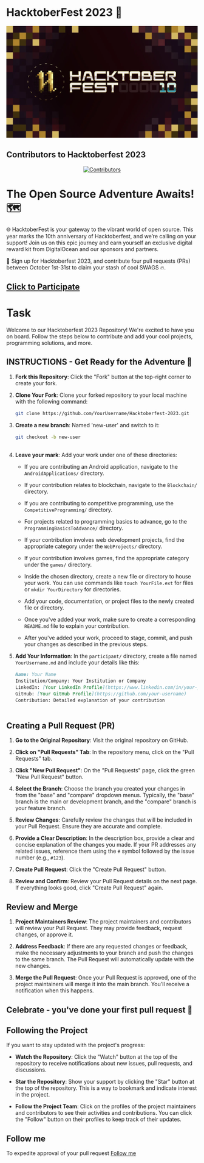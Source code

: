 # HacktoberFest 2023 🎉

![HacktoberFest 2023](logo.png)

## Contributors to Hacktoberfest 2023

<div align="center">
  <a href="https://github.com/Narennnnn/Hacktoberfest-2023/graphs/contributors">
    <img src="https://contrib.rocks/image?repo=Narennnnn/Hacktoberfest-2023" alt="Contributors"/>
  </a>
</div>

# The Open Source Adventure Awaits! 🗺️

🌐 HacktoberFest is your gateway to the vibrant world of open source. This year marks the 10th anniversary of Hacktoberfest, and we’re calling on your support! Join us on this epic journey and earn yourself an exclusive digital reward kit from DigitalOcean and our sponsors and partners.

📢 Sign up for Hacktoberfest 2023, and contribute four pull requests (PRs) between October 1st-31st to claim your stash of cool SWAGS 🔥.

## [Click to Participate](https://hacktoberfest.com/participation/)

# Task 

Welcome to our Hacktoberfest 2023 Repository! We're excited to have you on board. Follow the steps below to contribute and add your cool projects, programming solutions, and more.

## INSTRUCTIONS - Get Ready for the Adventure 🧭

1. **Fork this Repository**: Click the "Fork" button at the top-right corner to create your fork.

2. **Clone Your Fork**: Clone your forked repository to your local machine with the following command:
   ```sh
   git clone https://github.com/YourUsername/Hacktoberfest-2023.git

3. **Create a new branch**: Named 'new-user' and switch to it:
   ```sh
   git checkout -b new-user
 
4. **Leave your mark**: Add your work under one of these directories:

    - If you are contributing an Android application, navigate to the `AndroidApplications/` directory.

    - If your contribution relates to blockchain, navigate to the `Blockchain/` directory.

    - If you are contributing to competitive programming, use the `CompetitiveProgramming/` directory.

    - For projects related to programming basics to advance, go to the `ProgrammingBasicsToAdvance/` directory.

    - If your contribution involves web development projects, find the appropriate category under the `WebProjects/` directory.

    - If your contribution involves games, find the appropriate category under the `games/` directory.

    - Inside the chosen directory, create a new file or directory to house your work. You can use commands like `touch YourFile.ext` for files or `mkdir YourDirectory` for directories.

    - Add your code, documentation, or project files to the newly created file or directory.

    - Once you've added your work, make sure to create a corresponding `README.md` file to explain your contribution.

    - After you've added your work, proceed to stage, commit, and push your changes as described in the previous steps.

5. **Add Your Information**: In the `participant/` directory, create a file named `YourUsername.md` and include your details like this:

   ```markdown
   Name: Your Name
   Institution/Company: Your Institution or Company
   LinkedIn: [Your LinkedIn Profile](https://www.linkedin.com/in/your-profile)
   GitHub: [Your GitHub Profile](https://github.com/your-username)
   Contribution: Detailed explanation of your contribution



## Creating a Pull Request (PR)

1. **Go to the Original Repository**: Visit the original repository on GitHub.

2. **Click on "Pull Requests" Tab**: In the repository menu, click on the "Pull Requests" tab.

3. **Click "New Pull Request"**: On the "Pull Requests" page, click the green "New Pull Request" button.

4. **Select the Branch**: Choose the branch you created your changes in from the "base" and "compare" dropdown menus. Typically, the "base" branch is the main or development branch, and the "compare" branch is your feature branch.

5. **Review Changes**: Carefully review the changes that will be included in your Pull Request. Ensure they are accurate and complete.

6. **Provide a Clear Description**: In the description box, provide a clear and concise explanation of the changes you made. If your PR addresses any related issues, reference them using the `#` symbol followed by the issue number (e.g., `#123`).

7. **Create Pull Request**: Click the "Create Pull Request" button.

8. **Review and Confirm**: Review your Pull Request details on the next page. If everything looks good, click "Create Pull Request" again.



## Review and Merge

1. **Project Maintainers Review**: The project maintainers and contributors will review your Pull Request. They may provide feedback, request changes, or approve it.

2. **Address Feedback**: If there are any requested changes or feedback, make the necessary adjustments to your branch and push the changes to the same branch. The Pull Request will automatically update with the new changes.

3. **Merge the Pull Request**: Once your Pull Request is approved, one of the project maintainers will merge it into the main branch. You'll receive a notification when this happens.


## Celebrate - you've done your first pull request 🎉


## Following the Project

If you want to stay updated with the project's progress:

- **Watch the Repository**: Click the "Watch" button at the top of the repository to receive notifications about new issues, pull requests, and discussions.

- **Star the Repository**: Show your support by clicking the "Star" button at the top of the repository. This is a way to bookmark and indicate interest in the project.

- **Follow the Project Team**: Click on the profiles of the project maintainers and contributors to see their activities and contributions. You can click the "Follow" button on their profiles to keep track of their updates.


## Follow me
To expedite approval of your pull request [Follow me](https://github.com/YourUsername)

